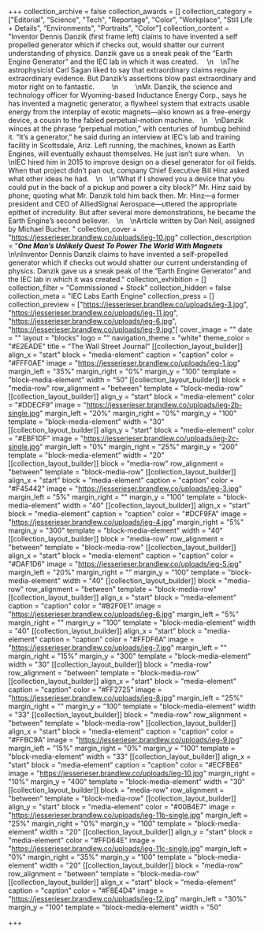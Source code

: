 +++
collection_archive = false
collection_awards = []
collection_category = ["Editorial", "Science", "Tech", "Reportage", "Color", "Workplace", "Still Life + Details", "Environments", "Portraits", "Color"]
collection_content = "Inventor Dennis Danzik (first frame left) claims to have invented a self propelled generator which if checks out, would shatter our current understanding of physics. Danzik gave us a sneak peak of the “Earth Engine Generator” and the IEC lab in which it was created. ⁠⠀  \n⁠⠀  \nThe astrophysicist Carl Sagan liked to say that extraordinary claims require extraordinary evidence. But Danzik’s assertions blow past extraordinary and motor right on to fantastic.⠀⠀⁠⠀  \n⠀⠀⁠⠀  \nMr. Danzik, the science and technology officer for Wyoming-based Inductance Energy Corp., says he has invented a magnetic generator, a flywheel system that extracts usable energy from the interplay of exotic magnets—also known as a free-energy device, a cousin to the fabled perpetual-motion machine.⁠⠀  \n⁠⠀  \nDanzik winces at the phrase “perpetual motion,” with centuries of humbug behind it. “It’s a generator,” he said during an interview at IEC’s lab and training facility in Scottsdale, Ariz. Left running, the machines, known as Earth Engines, will eventually exhaust themselves. He just isn’t sure when.⁠⠀  \n⁠⠀  \nIEC hired him in 2015 to improve design on a diesel generator for oil fields. When that project didn’t pan out, company Chief Executive Bill Hinz asked what other ideas he had.⁠⠀  \n⁠⠀  \n“What if I showed you a device that you could put in the back of a pickup and power a city block?” Mr. Hinz said by phone, quoting what Mr. Danzik told him back then. Mr. Hinz—a former president and CEO of AlliedSignal Aerospace—uttered the appropriate epithet of incredulity. But after several more demonstrations, he became the Earth Engine’s second believer.⁠⠀  \n⁠⠀  \nArticle written by Dan Neil, assigned by Michael Bucher. "
collection_cover = "https://jesserieser.brandlew.co/uploads/ieg-10.jpg"
collection_description = "**_One Man’s Unlikely Quest To Power The World With Magnets_**⁠ \n\nInventor Dennis Danzik claims to have invented a self-propelled generator which if checks out would shatter our current understanding of physics. Danzik gave us a sneak peak of the “Earth Engine Generator” and the IEC lab in which it was created."
collection_exhibition = []
collection_filter = "Commissioned + Stock"
collection_hidden = false
collection_meta = "IEC Labs Earth Engine"
collection_press = []
collection_preview = ["https://jesserieser.brandlew.co/uploads/ieg-3.jpg", "https://jesserieser.brandlew.co/uploads/ieg-11.jpg", "https://jesserieser.brandlew.co/uploads/ieg-6.jpg", "https://jesserieser.brandlew.co/uploads/ieg-9.jpg"]
cover_image = ""
date = ""
layout = "blocks"
logo = ""
navigation_theme = "white"
theme_color = "#E2EADE"
title = "The Wall Street Journal"
[[collection_layout_builder]]
align_x = "start"
block = "media-element"
caption = "caption"
color = "#FFF0AE"
image = "https://jesserieser.brandlew.co/uploads/ieg-1.jpg"
margin_left = "35%"
margin_right = "0%"
margin_y = "100"
template = "block-media-element"
width = "50"
[[collection_layout_builder]]
block = "media-row"
row_alignment = "between"
template = "block-media-row"
[[collection_layout_builder]]
align_y = "start"
block = "media-element"
color = "#DDECF9"
image = "https://jesserieser.brandlew.co/uploads/ieg-2b-single.jpg"
margin_left = "20%"
margin_right = "0%"
margin_y = "100"
template = "block-media-element"
width = "30"
[[collection_layout_builder]]
align_y = "start"
block = "media-element"
color = "#EBF1DF"
image = "https://jesserieser.brandlew.co/uploads/ieg-2c-single.jpg"
margin_left = "0%"
margin_right = "25%"
margin_y = "200"
template = "block-media-element"
width = "20"
[[collection_layout_builder]]
block = "media-row"
row_alignment = "between"
template = "block-media-row"
[[collection_layout_builder]]
align_x = "start"
block = "media-element"
caption = "caption"
color = "#F45442"
image = "https://jesserieser.brandlew.co/uploads/ieg-3.jpg"
margin_left = "5%"
margin_right = ""
margin_y = "100"
template = "block-media-element"
width = "40"
[[collection_layout_builder]]
align_x = "start"
block = "media-element"
caption = "caption"
color = "#DCF9FA"
image = "https://jesserieser.brandlew.co/uploads/ieg-4.jpg"
margin_right = "5%"
margin_y = "300"
template = "block-media-element"
width = "40"
[[collection_layout_builder]]
block = "media-row"
row_alignment = "between"
template = "block-media-row"
[[collection_layout_builder]]
align_x = "start"
block = "media-element"
caption = "caption"
color = "#DAF1D6"
image = "https://jesserieser.brandlew.co/uploads/ieg-5.jpg"
margin_left = "20%"
margin_right = ""
margin_y = "100"
template = "block-media-element"
width = "40"
[[collection_layout_builder]]
block = "media-row"
row_alignment = "between"
template = "block-media-row"
[[collection_layout_builder]]
align_x = "start"
block = "media-element"
caption = "caption"
color = "#B2F0E1"
image = "https://jesserieser.brandlew.co/uploads/ieg-6.jpg"
margin_left = "5%"
margin_right = ""
margin_y = "100"
template = "block-media-element"
width = "40"
[[collection_layout_builder]]
align_x = "start"
block = "media-element"
caption = "caption"
color = "#FFDF6A"
image = "https://jesserieser.brandlew.co/uploads/ieg-7.jpg"
margin_left = ""
margin_right = "15%"
margin_y = "300"
template = "block-media-element"
width = "30"
[[collection_layout_builder]]
block = "media-row"
row_alignment = "between"
template = "block-media-row"
[[collection_layout_builder]]
align_x = "start"
block = "media-element"
caption = "caption"
color = "#FF2725"
image = "https://jesserieser.brandlew.co/uploads/ieg-8.jpg"
margin_left = "25%"
margin_right = ""
margin_y = "100"
template = "block-media-element"
width = "33"
[[collection_layout_builder]]
block = "media-row"
row_alignment = "between"
template = "block-media-row"
[[collection_layout_builder]]
align_x = "start"
block = "media-element"
caption = "caption"
color = "#FFBC9A"
image = "https://jesserieser.brandlew.co/uploads/ieg-9.jpg"
margin_left = "15%"
margin_right = "0%"
margin_y = "100"
template = "block-media-element"
width = "33"
[[collection_layout_builder]]
align_x = "start"
block = "media-element"
caption = "caption"
color = "#ECFBE6"
image = "https://jesserieser.brandlew.co/uploads/ieg-10.jpg"
margin_right = "10%"
margin_y = "400"
template = "block-media-element"
width = "30"
[[collection_layout_builder]]
block = "media-row"
row_alignment = "between"
template = "block-media-row"
[[collection_layout_builder]]
align_y = "start"
block = "media-element"
color = "#00B4E7"
image = "https://jesserieser.brandlew.co/uploads/ieg-11b-single.jpg"
margin_left = "25%"
margin_right = "0%"
margin_y = "100"
template = "block-media-element"
width = "20"
[[collection_layout_builder]]
align_y = "start"
block = "media-element"
color = "#FFD64E"
image = "https://jesserieser.brandlew.co/uploads/ieg-11c-single.jpg"
margin_left = "0%"
margin_right = "35%"
margin_y = "100"
template = "block-media-element"
width = "20"
[[collection_layout_builder]]
block = "media-row"
row_alignment = "between"
template = "block-media-row"
[[collection_layout_builder]]
align_x = "start"
block = "media-element"
caption = "caption"
color = "#F8E4D4"
image = "https://jesserieser.brandlew.co/uploads/ieg-12.jpg"
margin_left = "30%"
margin_y = "100"
template = "block-media-element"
width = "50"

+++
